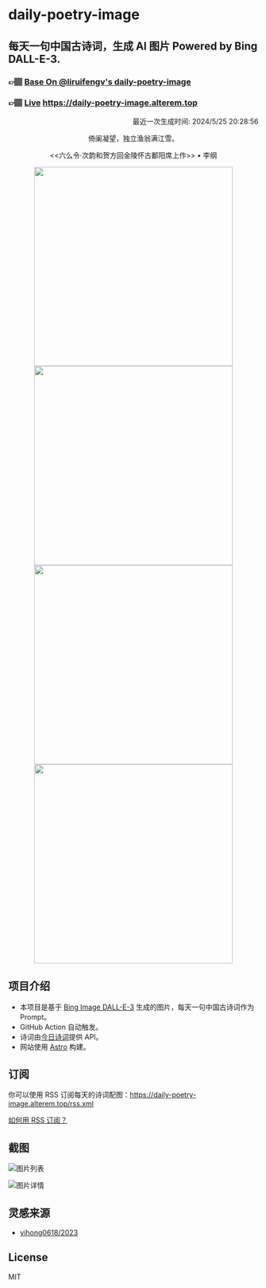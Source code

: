 
# daily-poetry-image

## 每天一句中国古诗词，生成 AI 图片 Powered by Bing DALL-E-3.

### 👉🏽 [Base On @liruifengv's daily-poetry-image](https://github.com/liruifengv/daily-poetry-image)

### 👉🏽 [Live](https://daily-poetry-image.alterem.top/) https://daily-poetry-image.alterem.top

<p align="right">
  最近一次生成时间: 2024/5/25 20:28:56
</p>
<p align="center">
倚阑凝望，独立渔翁满江雪。
</p>
<p align="center">
<<六么令·次韵和贺方回金陵怀古鄱阳席上作>> • 李纲
</p>
<p align="center">
<img src="https://tse3.mm.bing.net/th/id/OIG4.cf40SSl2IBdxfIJBqczz" height="400" width="400" />
<img src="https://tse2.mm.bing.net/th/id/OIG4.dSSe7RSu1x2daPQ6QNWs" height="400" width="400" />
<img src="https://tse4.mm.bing.net/th/id/OIG4.U7BcbQjlCpqrsShh5gQs" height="400" width="400" />
<img src="https://tse3.mm.bing.net/th/id/OIG4.O6Y0tdvd5HwENEO3KKor" height="400" width="400" />
</p>

## 项目介绍

-   本项目是基于 [Bing Image DALL-E-3](https://www.bing.com/images/create) 生成的图片，每天一句中国古诗词作为 Prompt。
-   GitHub Action 自动触发。
-   诗词由[今日诗词](https://www.jinrishici.com/)提供 API。
-   网站使用 [Astro](https://astro.build) 构建。

## 订阅

你可以使用 RSS 订阅每天的诗词配图：https://daily-poetry-image.alterem.top/rss.xml

[如何用 RSS 订阅？](https://zhuanlan.zhihu.com/p/55026716)

## 截图

![图片列表](./screenshots/Snipaste_2023-12-28_21-00-26.png)

![图片详情](./screenshots/Snipaste_2023-12-28_21-00-53.png)

## 灵感来源

-   [yihong0618/2023](https://github.com/yihong0618/2023)

## License

MIT
